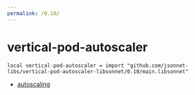 ```yaml
---
permalink: /0.10/
---
```


# vertical-pod-autoscaler

```jsonnet
local vertical-pod-autoscaler = import "github.com/jsonnet-libs/vertical-pod-autoscaler-libsonnet/0.10/main.libsonnet"
```



* [autoscaling](autoscaling/index.md)